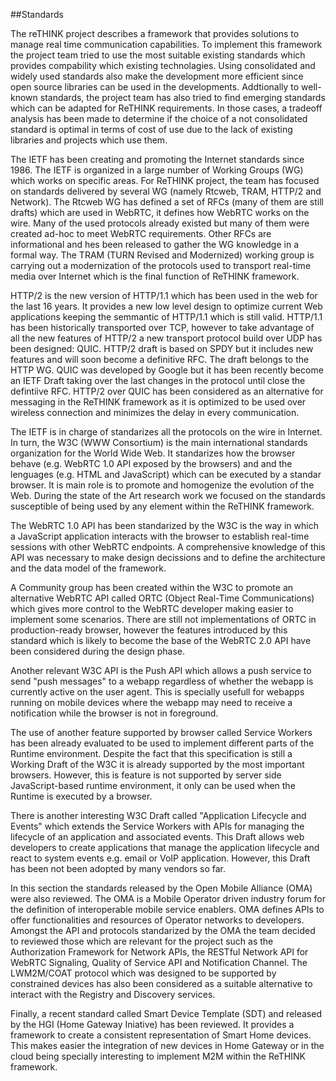 ##Standards

The reTHINK project describes a framework that provides solutions to manage real time communication capabilities. To implement this framework the project team tried to use the most suitable existing standards which provides compability which existing technolagies. Using consolidated and widely used standards also make the development more efficient since open source libraries can be used in the developments. Addtionally to well-known standards, the project team has also tried to find emerging standards which can be adapted for ReTHINK requirements. In those cases, a tradeoff analysis has been made to determine if the choice of a not consolidated standard is optimal in terms of cost of use due to the lack of existing libraries and projects which use them.

   
The IETF has been creating and promoting the Internet standards since 1986. The IETF is organized in a large number of Working Groups (WG) which works on specific areas. For ReTHINK project, the team has focused on standards delivered by several WG (namely Rtcweb, TRAM, HTTP/2 and Network). The Rtcweb WG has defined a set of RFCs (many of them are still drafts) which are used in WebRTC, it defines how WebRTC works on the wire. Many of the used protocols already existed but many of them were created ad-hoc to meet WebRTC requirements. Other RFCs are informational and hes been released to gather the WG knowledge in a formal way. 
The TRAM (TURN Revised and Modernized) working group is carrying out a modernization of the protocols used to transport real-time media over Internet which is the final function of ReTHINK framework. 

HTTP/2 is the new version of HTTP/1.1 which has been used in the web for the last 16 years. It provides a new low level design to optimize current Web applications keeping the semmantic of HTTP/1.1 which is still valid. HTTP/1.1 has been historically transported over TCP, however to take advantage of all the new features of HTTP/2 a new transport protocol build over UDP has been designed: QUIC. HTTP/2 draft is based on SPDY but it includes new features and will soon become a definitive RFC. The draft belongs to the HTTP WG. QUIC was developed by Google but it has been recently become an IETF Draft taking over the last changes in the protocol until close the defintiive RFC. HTTP/2 over QUIC has been considered as an alternative for messaging in the ReTHINK framework as it is optimized to be used over wireless connection and minimizes the delay in every communication.

The IETF is in charge of standarizes all the protocols on the wire in Internet. In turn, the W3C (WWW Consortium) is the main international standards organization for the World Wide Web. It standarizes how the browser behave (e.g. WebRTC 1.0 API exposed by the browsers) and and the lenguages (e.g. HTML and JavaScript) which can be executed by a standar browser. It is main role is to promote and homogenize the evolution of the Web. During the state of the Art research work we focused on the standards susceptible of being used by any element within the ReTHINK framework. 

The WebRTC 1.0 API has been standarized by the W3C is the way in which a JavaScript application interacts with the browser to establish real-time sessions with other WebRTC endpoints. A comprehensive knowledge of this API was necessary to make design decissions and to define the architecture and the data model of the framework. 

 A Community group has been created within the W3C to promote an alternative WebRTC API called ORTC (Object Real-Time Communications) which gives more control to the WebRTC developer making easier to implement some scenarios. There are still not implementations of ORTC in production-ready browser, however the features introduced by this standard which is likely to become the base of the WebRTC 2.0 API have been considered during the design phase.

Another relevant W3C API is the Push API which allows a push service to send "push messages" to a webapp regardless of whether the webapp is currently active on the user agent. This is specially usefull for webapps running on mobile devices where the webapp may need to receive a notification while the browser is not in foreground. 

The use of another feature supported by browser called Service Workers has been already evaluated to be used to implement different parts of the Runtime environment. Despite the fact that this specification is still a Working Draft of the W3C it is already supported by the most important browsers. However, this is feature is not supported by server side JavaScript-based runtime environment, it only can be used when the Runtime is executed by a browser.

There is another interesting W3C Draft called "Application Lifecycle and Events" which extends the Service Workers with APIs for managing the lifecycle of an application and associated events. This Draft allows web developers to create applications that manage the application lifecycle and react to system events e.g. email or VoIP application. However, this Draft has been not been adopted by many vendors so far.

In this section the standards released by the Open Mobile Alliance (OMA) were also reviewed. The OMA is a Mobile Operator driven industry forum for the definition of interoperable mobile service enablers. OMA defines APIs to offer functionalities and resources of Operator networks to developers. Amongst the API and protocols standarized by the OMA the team decided to reviewed those which are relevant for the project such as the Authorization Framework for Network APIs, the RESTful Network API for WebRTC Signaling, Quality of Service API and Notification Channel.
 The LWM2M/COAT protocol which was designed to be supported by constrained devices has also been considered as a suitable alternative to interact with the Registry and Discovery services.

Finally, a recent standard called Smart Device Template (SDT) and released by the HGI (Home Gateway Iniative) has been reviewed. It provides a framework to create a consistent representation of Smart Home devices. This makes easier the integration of new devices in Home Gateway or in the cloud being specially interesting to implement M2M within the ReTHINK framework.
